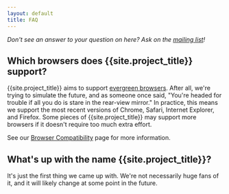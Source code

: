 ```yaml
---
layout: default
title: FAQ
---
```


*Don't see an answer to your question on here? Ask on the [mailing list](mailto:toolkitchen@googlegroups.com)!*

## Which browsers does {{site.project_title}} support?

{{site.project_title}} aims to support [evergreen browsers](http://www.yetihq.com/blog/evergreen-web-browser/). After all, we're trying to simulate the future, and as someone once said, "You're headed for trouble if all you do is stare in the rear-view mirror." In practice, this means we support the most recent versions of Chrome, Safari, Internet Explorer, and Firefox. Some pieces of {{site.project_title}} may support more browsers if it doesn't require too much extra effort.

See our [Browser Compatibility](/compatibility.html) page for more information.

## What's up with the name {{site.project_title}}?

It's just the first thing we came up with. We're not necessarily huge fans of it,
and it will likely change at some point in the future.